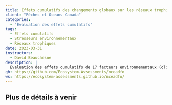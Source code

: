 ```yaml
---
title: Effets cumulatifs des changements globaux sur les réseaux trophiques du plateau néo-écossais
client: "Pêches et Oceans Canada"
categories: 
  - "Évaluation des effets cumulatifs"
tags: 
  - Effets cumulatifs
  - Stresseurs environnementaux
  - Réseaux trophiques
date: 2023-03-31
instructors:
  - David Beauchesne
description: | 
  Évaluation des effets cumulatifs de 17 facteurs environnementaux (climat : 4 ; côtier : 6, pêches : 5 ; trafic maritime : 2) sur 205 espèces (espèces marines : 172 ; mammifères marins : 8 ; oiseaux marins : 25) de la rivière Écossaise. Biorégion du plateau continental de l’est du Canada.
gh: https://github.com/Ecosystem-Assessments/nceadfo
ws: https://ecosystem-assessments.github.io/nceadfo/
---
```



## Plus de détails à venir

